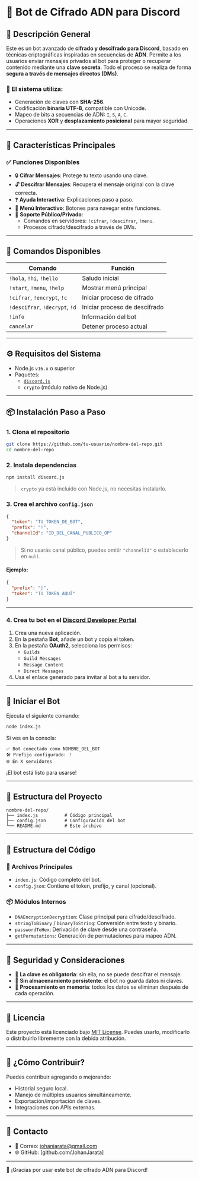 # 🔐 Bot de Cifrado ADN para Discord

## 🌟 Descripción General

Este es un bot avanzado de **cifrado y descifrado para Discord**, basado en técnicas criptográficas inspiradas en secuencias de **ADN**. Permite a los usuarios enviar mensajes privados al bot para proteger o recuperar contenido mediante una **clave secreta**. Todo el proceso se realiza de forma **segura a través de mensajes directos (DMs)**.

### 🔬 El sistema utiliza:
- Generación de claves con **SHA-256**.
- Codificación **binaria UTF-8**, compatible con Unicode.
- Mapeo de bits a secuencias de ADN: `I`, `S`, `A`, `C`.
- Operaciones **XOR** y **desplazamiento posicional** para mayor seguridad.

---

## 🔧 Características Principales

### ✅ Funciones Disponibles
- 🔒 **Cifrar Mensajes**: Protege tu texto usando una clave.
- 🔓 **Descifrar Mensajes**: Recupera el mensaje original con la clave correcta.
- ❓ **Ayuda Interactiva**: Explicaciones paso a paso.
- 📱 **Menú Interactivo**: Botones para navegar entre funciones.
- 🔐 **Soporte Público/Privado**:
  - Comandos en servidores: `!cifrar`, `!descifrar`, `!menu`.
  - Procesos cifrado/descifrado a través de DMs.

---

## 🧩 Comandos Disponibles

| Comando | Función |
|--------|--------|
| `!hola`, `!hi`, `!hello` | Saludo inicial |
| `!start`, `!menu`, `!help` | Mostrar menú principal |
| `!cifrar`, `!encrypt`, `!c` | Iniciar proceso de cifrado |
| `!descifrar`, `!decrypt`, `!d` | Iniciar proceso de descifrado |
| `!info` | Información del bot |
| `cancelar` | Detener proceso actual |

---

## ⚙️ Requisitos del Sistema

- Node.js `v16.x` o superior  
- Paquetes:
  - [`discord.js`](https://www.npmjs.com/package/discord.js)
  - `crypto` (módulo nativo de Node.js)

---

## 📦 Instalación Paso a Paso

### 1. Clona el repositorio
```bash
git clone https://github.com/tu-usuario/nombre-del-repo.git
cd nombre-del-repo
```

### 2. Instala dependencias
```bash
npm install discord.js
```
> `crypto` ya está incluido con Node.js, no necesitas instalarlo.

### 3. Crea el archivo `config.json`
```json
{
  "token": "TU_TOKEN_DE_BOT",
  "prefix": "!",
  "channelId": "ID_DEL_CANAL_PUBLICO_OP"
}
```
> Si no usarás canal público, puedes omitir `"channelId"` o establecerlo en `null`.

#### Ejemplo:
```json
{
  "prefix": "|",
  "token": "TU_TOKEN_AQUÍ"
}
```

---

### 4. Crea tu bot en el [Discord Developer Portal](https://discord.com/developers/applications)
1. Crea una nueva aplicación.
2. En la pestaña **Bot**, añade un bot y copia el token.
3. En la pestaña **OAuth2**, selecciona los permisos:
   - `Guilds`
   - `Guild Messages`
   - `Message Content`
   - `Direct Messages`
4. Usa el enlace generado para invitar al bot a tu servidor.

---

## 🚀 Iniciar el Bot

Ejecuta el siguiente comando:

```bash
node index.js
```

Si ves en la consola:

```
✅ Bot conectado como NOMBRE_DEL_BOT
🛠️ Prefijo configurado: !
🌐 En X servidores
```

¡El bot está listo para usarse!

---

## 📁 Estructura del Proyecto

```
nombre-del-repo/
├── index.js          # Código principal
├── config.json       # Configuración del bot
└── README.md         # Este archivo
```

---

## 📁 Estructura del Código

### 📂 Archivos Principales
- `index.js`: Código completo del bot.
- `config.json`: Contiene el token, prefijo, y canal (opcional).

### 📦 Módulos Internos
- `DNAEncryptionDecryption`: Clase principal para cifrado/descifrado.
- `stringToBinary` / `binaryToString`: Conversión entre texto y binario.
- `passwordToHex`: Derivación de clave desde una contraseña.
- `getPermutations`: Generación de permutaciones para mapeo ADN.

---

## 🧪 Seguridad y Consideraciones

- 🔑 **La clave es obligatoria**: sin ella, no se puede descifrar el mensaje.
- 🚫 **Sin almacenamiento persistente**: el bot no guarda datos ni claves.
- 🔐 **Procesamiento en memoria**: todos los datos se eliminan después de cada operación.

---

## 📜 Licencia

Este proyecto está licenciado bajo [MIT License](LICENSE). Puedes usarlo, modificarlo o distribuirlo libremente con la debida atribución.

---

## 📣 ¿Cómo Contribuir?

Puedes contribuir agregando o mejorando:
- Historial seguro local.
- Manejo de múltiples usuarios simultáneamente.
- Exportación/importación de claves.
- Integraciones con APIs externas.

---

## 💬 Contacto

- 📧 Correo: johanjarata@gmail.com  
- 🌐 GitHub: [github.com/JohanJarata]

---

🎉 ¡Gracias por usar este bot de cifrado ADN para Discord!
